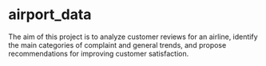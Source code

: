 # airport_data
The aim of this project is to analyze customer reviews for an airline, identify the main categories of complaint and general trends, and propose recommendations for improving customer satisfaction.
